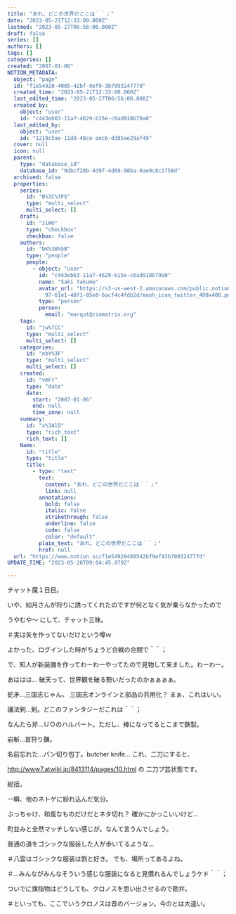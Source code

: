 ```yaml
---
title: "あれ、どこの世界だここは＾＾；"
date: "2023-05-21T12:33:00.000Z"
lastmod: "2023-05-27T06:56:00.000Z"
draft: false
series: []
authors: []
tags: []
categories: []
created: "2007-01-06"
NOTION_METADATA:
  object: "page"
  id: "f1e54920-4005-42bf-9ef9-3b709324777d"
  created_time: "2023-05-21T12:33:00.000Z"
  last_edited_time: "2023-05-27T06:56:00.000Z"
  created_by:
    object: "user"
    id: "c443eb63-11a7-4629-b15e-c6ad918b79a0"
  last_edited_by:
    object: "user"
    id: "1219c5ae-11d8-48ce-aec6-d385ae29af49"
  cover: null
  icon: null
  parent:
    type: "database_id"
    database_id: "9dbcf20b-4d97-4d69-98ba-8ae9c8c1f58d"
  archived: false
  properties:
    series:
      id: "B%3C%3FS"
      type: "multi_select"
      multi_select: []
    draft:
      id: "JiWU"
      type: "checkbox"
      checkbox: false
    authors:
      id: "bK%3B%5B"
      type: "people"
      people:
        - object: "user"
          id: "c443eb63-11a7-4629-b15e-c6ad918b79a0"
          name: "Saki Yakumo"
          avatar_url: "https://s3-us-west-2.amazonaws.com/public.notion-static.com/3ad1c4\
            97-61e1-48f1-85e8-6acf4c4fdb2d/maoh_icon_twitter_400x400.png"
          type: "person"
          person:
            email: "marqut@ziomatrix.org"
    tags:
      id: "jw%7CC"
      type: "multi_select"
      multi_select: []
    categories:
      id: "nbY%3F"
      type: "multi_select"
      multi_select: []
    created:
      id: "vmFr"
      type: "date"
      date:
        start: "2007-01-06"
        end: null
        time_zone: null
    summary:
      id: "x%3AlD"
      type: "rich_text"
      rich_text: []
    Name:
      id: "title"
      type: "title"
      title:
        - type: "text"
          text:
            content: "あれ、どこの世界だここは＾＾；"
            link: null
          annotations:
            bold: false
            italic: false
            strikethrough: false
            underline: false
            code: false
            color: "default"
          plain_text: "あれ、どこの世界だここは＾＾；"
          href: null
  url: "https://www.notion.so/f1e54920400542bf9ef93b709324777d"
UPDATE_TIME: "2023-05-28T09:04:45.079Z"

---
```

<link rel="stylesheet" href="https://cdn.jsdelivr.net/npm/katex@0.16.2/dist/katex.min.css" integrity="sha384-bYdxxUwYipFNohQlHt0bjN/LCpueqWz13HufFEV1SUatKs1cm4L6fFgCi1jT643X" crossorigin="anonymous">


チャット魔１日目。


いや、如月さんが狩りに誘ってくれたのですが何となく気が乗らなかったので


うやむや～ にして、チャット三昧。


＃実は矢を作ってないだけという噂ｗ


よかった、ログインした時がちょうど合戦の合間で＾＾；


で、知人が新装備を作ってわーわーやってたので見物して来ました。わーわー。


あははは… 破天って、世界観を破る勢いだったのかぁぁぁぁ。


蛇矛…三国志じゃん。 三国志オンラインと部品の共用化？ まぁ、これはいい。


護法剣…剣。どこのファンタジーだこれは＾＾；


なんたら斧…ＵＯのハルバート。ただし、棒になってるとこまで鉄製。


岩斬…首狩り鎌。


名前忘れた…パン切り包丁。butcher knife… これ、二刀にすると、


http://www7.atwiki.jp/8413114/pages/10.html の 二刀プ芸状態です。


総括。


一瞬、他のネトゲに紛れ込んだ気分。


ぶっちゃけ、和風なものだけだとネタ切れ？ 確かにかっこいいけど…


町並みと全然マッチしない感じが。なんて言うんでしょう。


普通の道をゴシックな服装した人が歩いてるような…


＃八雲はゴシックな服装は割と好き。 でも、場所ってあるよね。


＃…みんながみんなそういう感じな服装になると見慣れるんでしょうケド＾＾；


ついでに旗指物はどうしても、クロノスを思い出させるので勘弁。


＃といっても、ここでいうクロノスは昔のバージョン。今のとは大違い。

